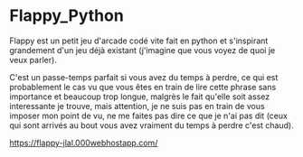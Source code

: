 # Flappy_Python
Flappy est un petit jeu d'arcade codé vite fait en python et s'inspirant grandement d'un jeu déjà existant (j'imagine que vous voyez de quoi je veux parler).

C'est un passe-temps parfait si vous avez du temps à perdre, ce qui est probablement le cas vu que vous êtes en train de lire cette phrase sans importance et beaucoup trop longue, malgrès le fait qu'elle soit assez interessante je trouve, mais attention, je ne suis pas en train de vous imposer mon point de vu, ne me faites pas dire ce que je n'ai pas dit (ceux qui sont arrivés au bout vous avez vraiment du temps à perdre c'est chaud).

https://flappy-jlal.000webhostapp.com/
